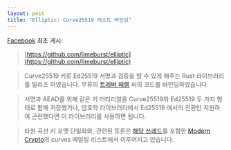 ```yaml
---
layout: post
title: "Elliptic: Curve25519 러스트 바인딩"
---
```


[Facebook](https://www.facebook.com/limeburst/posts/10207665507786567) 최초 게시:

> [https://github.com/limeburst/elliptic](https://github.com/limeburst/elliptic)

> Curve25519 키로 Ed25519 서명과 검증을 할 수 있게 해주는 Rust 라이브러리를 릴리즈 하였습니다. 무류의 [트레버 페렝](https://github.com/trevp) 씨의 코드를 바인딩하였습니다.

> 서명과 AEAD를 위해 같은 키 머티리얼을 Curve25519와 Ed25519 두 가지 형태로 함께 저장했거나, 암호학 라이브러리에서 Ed25519 에서의 전환만 지원하여 곤란했다면 이 라이브러리를 사용하면 됩니다.

> 타원 곡선 키 포맷 단일화와, 관련된 토론은 [해당 쓰레드](https://moderncrypto.org/mail-archive/curves/2015/000376.html)를 포함한 [Modern Crypto](https://moderncrypto.org)의 curves 메일링 리스트에서 이루어지고 있습니다.
